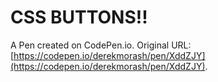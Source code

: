 # CSS BUTTONS!!

A Pen created on CodePen.io. Original URL: [https://codepen.io/derekmorash/pen/XddZJY](https://codepen.io/derekmorash/pen/XddZJY).


